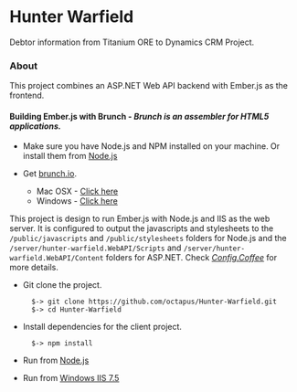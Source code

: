# Hunter Warfield

Debtor information from Titanium ORE to Dynamics CRM Project.

### About
This project combines an ASP.NET Web API backend with Ember.js as the frontend.

#### Building Ember.js with Brunch - *Brunch is an assembler for HTML5 applications.*

* Make sure you have Node.js and NPM installed on your machine. Or install them from [Node.js](http://nodejs.org/)
* Get [brunch.io](brunch.io). 
	
	* Mac OSX - [Click here](http://blog.stevenlu.com/2012/05/04/brunchio-on-mac-osx/)
	* Windows - [Click here](http://www.axelscript.com/2013/02/06/installing-brunch-io-on-windows/)

This project is design to run Ember.js with Node.js and IIS as the web server. It is configured to output the javascripts and stylesheets to the `/public/javascripts` and `/public/stylesheets` folders for Node.js and the `/server/hunter-warfield.WebAPI/Scripts` and `/server/hunter-warfield.WebAPI/Content` folders for ASP.NET. Check [*Config.Coffee*](https://github.com/octapus/Hunter-Warfield/blob/master/config.coffee) for more details.

* Git clone the project. 

		$-> git clone https://github.com/octapus/Hunter-Warfield.git
		$-> cd Hunter-Warfield

			
* Install dependencies for the client project.
		
		$-> npm install

* Run from [Node.js]()
* Run from [Windows IIS 7.5]()